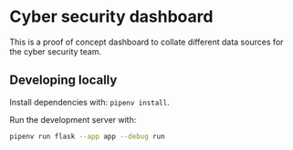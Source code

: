 # Cyber security dashboard

This is a proof of concept dashboard to collate different data sources for the cyber security team.


## Developing locally

Install dependencies with: `pipenv install`.

Run the development server with:

```bash
pipenv run flask --app app --debug run
```
